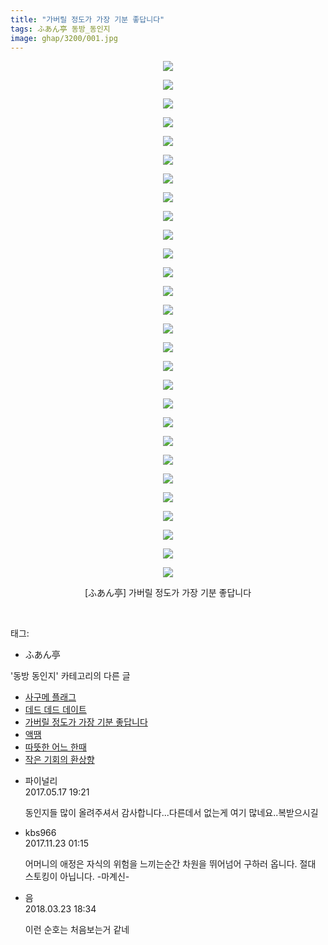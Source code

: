 ```yaml
---
title: "가버릴 정도가 가장 기분 좋답니다"
tags: ふあん亭 동방_동인지
image: ghap/3200/001.jpg
---
```

<div class="article">
<p style="text-align: center; clear: none; float: none;"><img src="{{ site.nasurl }}/ghap/3200/001.jpg"/></p>
<p style="text-align: center; clear: none; float: none;"><img src="{{ site.nasurl }}/ghap/3200/002.jpg"/></p>
<p style="text-align: center; clear: none; float: none;"><img src="{{ site.nasurl }}/ghap/3200/003.jpg"/></p>
<p style="text-align: center; clear: none; float: none;"><img src="{{ site.nasurl }}/ghap/3200/004.jpg"/></p>
<p style="text-align: center; clear: none; float: none;"><img src="{{ site.nasurl }}/ghap/3200/005.jpg"/></p>
<p style="text-align: center; clear: none; float: none;"><img src="{{ site.nasurl }}/ghap/3200/006.jpg"/></p>
<p style="text-align: center; clear: none; float: none;"><img src="{{ site.nasurl }}/ghap/3200/007.jpg"/></p>
<p style="text-align: center; clear: none; float: none;"><img src="{{ site.nasurl }}/ghap/3200/008.jpg"/></p>
<p style="text-align: center; clear: none; float: none;"><img src="{{ site.nasurl }}/ghap/3200/009.jpg"/></p>
<p style="text-align: center; clear: none; float: none;"><img src="{{ site.nasurl }}/ghap/3200/010.jpg"/></p>
<p style="text-align: center; clear: none; float: none;"><img src="{{ site.nasurl }}/ghap/3200/011.jpg"/></p>
<p style="text-align: center; clear: none; float: none;"><img src="{{ site.nasurl }}/ghap/3200/012.jpg"/></p>
<p style="text-align: center; clear: none; float: none;"><img src="{{ site.nasurl }}/ghap/3200/013.jpg"/></p>
<p style="text-align: center; clear: none; float: none;"><img src="{{ site.nasurl }}/ghap/3200/014.jpg"/></p>
<p style="text-align: center; clear: none; float: none;"><img src="{{ site.nasurl }}/ghap/3200/015.jpg"/></p>
<p style="text-align: center; clear: none; float: none;"><img src="{{ site.nasurl }}/ghap/3200/016.jpg"/></p>
<p style="text-align: center; clear: none; float: none;"><img src="{{ site.nasurl }}/ghap/3200/017.jpg"/></p>
<p style="text-align: center; clear: none; float: none;"><img src="{{ site.nasurl }}/ghap/3200/018.jpg"/></p>
<p style="text-align: center; clear: none; float: none;"><img src="{{ site.nasurl }}/ghap/3200/019.jpg"/></p>
<p style="text-align: center; clear: none; float: none;"><img src="{{ site.nasurl }}/ghap/3200/020.jpg"/></p>
<p style="text-align: center; clear: none; float: none;"><img src="{{ site.nasurl }}/ghap/3200/021.jpg"/></p>
<p style="text-align: center; clear: none; float: none;"><img src="{{ site.nasurl }}/ghap/3200/022.jpg"/></p>
<p style="text-align: center; clear: none; float: none;"><img src="{{ site.nasurl }}/ghap/3200/023.jpg"/></p>
<p style="text-align: center; clear: none; float: none;"><img src="{{ site.nasurl }}/ghap/3200/024.jpg"/></p>
<p style="text-align: center; clear: none; float: none;"><img src="{{ site.nasurl }}/ghap/3200/025.jpg"/></p>
<p style="text-align: center; clear: none; float: none;"><img src="{{ site.nasurl }}/ghap/3200/026.png"/></p>
<p style="text-align: center; clear: none; float: none;"><img src="{{ site.nasurl }}/ghap/3200/027.jpg"/></p>
<p style="text-align: center; clear: none; float: none;"><img src="{{ site.nasurl }}/ghap/3200/028.jpg"/></p>
<p style="text-align: center; clear: none; float: none;">[ふあん亭] 가버릴 정도가 가장 기분 좋답니다</p>
<p><br/></p>
</div><div class="tagTrail">
<p>태그: </p>
<ul>
<li>ふあん亭</li>
</ul>
</div><div class="another">
<p>'동방 동인지' 카테고리의 다른 글</p>
<ul>
<li><a href="/2017-04-20-ghap_3203">사구메 플래그</a></li>
<li><a href="/2017-04-20-ghap_3201">데드 데드 데이트</a></li>
<li><a href="/2017-04-20-ghap_3200">가버릴 정도가 가장 기분 좋답니다</a></li>
<li><a href="/2017-04-20-ghap_3199">액땜</a></li>
<li><a href="/2017-04-20-ghap_3198">따뜻한 어느 한때</a></li>
<li><a href="/2017-04-19-ghap_3196">작은 기회의 환상향</a></li>
</ul>
</div><div class="cb_module cb_fluid">
<div class="cb_wrt cb_profile">
<div class="comment">
<ul>
<li class="cb_thumb_off" id="comment14991486">
<div class="cb_comment_area">
<div class="cb_info_area">
<div class="cb_section">
<span class="cb_nick_name">파이널리</span>
</div>
<div class="cb_section">
<span class="cb_date">2017.05.17 19:21 </span>
</div>
</div>
<div class="cb_dsc_comment">
<p class="cb_dsc">
											동인지들 많이 올려주셔서 감사합니다...다른데서 없는게 여기 많네요..복받으시길
										</p>
</div>
</div></li>
<li class="cb_thumb_off" id="comment15135643">
<div class="cb_comment_area">
<div class="cb_info_area">
<div class="cb_section">
<span class="cb_nick_name">kbs966</span>
</div>
<div class="cb_section">
<span class="cb_date">2017.11.23 01:15 </span>
</div>
</div>
<div class="cb_dsc_comment">
<p class="cb_dsc">
											어머니의 애정은 자식의 위험을 느끼는순간 차원을 뛰어넘어 구하러 옵니다. 절대 스토킹이 아닙니다. -마계신-
										</p>
</div>
</div></li>
<li class="cb_thumb_off" id="comment15225322">
<div class="cb_comment_area">
<div class="cb_info_area">
<div class="cb_section">
<span class="cb_nick_name">음</span>
</div>
<div class="cb_section">
<span class="cb_date">2018.03.23 18:34 </span>
</div>
</div>
<div class="cb_dsc_comment">
<p class="cb_dsc">
											이런 순호는 처음보는거 같네 
										</p>
</div>
</div></li>
</ul>
</div>
</div><!-- commentList close -->
</div>